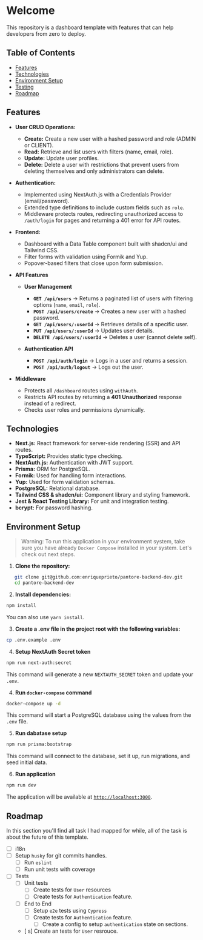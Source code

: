 # Welcome

This repository is a dashboard template with features that can help developers from zero to deploy.

## Table of Contents

- [Features](#features)
- [Technologies](#technologies)
- [Environment Setup](#environment-setup)
- [Testing](#testing)
- [Roadmap](#roadmap)

## Features

- **User CRUD Operations:**
  - **Create:** Create a new user with a hashed password and role (ADMIN or CLIENT).
  - **Read:** Retrieve and list users with filters (name, email, role).
  - **Update:** Update user profiles.
  - **Delete:** Delete a user with restrictions that prevent users from deleting themselves and only administrators can delete.

- **Authentication:**
  - Implemented using NextAuth.js with a Credentials Provider (email/password).
  - Extended type definitions to include custom fields such as `role`.
  - Middleware protects routes, redirecting unauthorized access to `/auth/login` for pages and returning a 401 error for API routes.

- **Frontend:**
  - Dashboard with a Data Table component built with shadcn/ui and Tailwind CSS.
  - Filter forms with validation using Formik and Yup.
  - Popover-based filters that close upon form submission.

- **API Features**
    - **User Management**
        - **`GET /api/users`** → Returns a paginated list of users with filtering options (`name`, `email`, `role`).
        - **`POST /api/users/create`** → Creates a new user with a hashed password.
        - **`GET /api/users/:userId`** → Retrieves details of a specific user.
        - **`PUT /api/users/:userId`** → Updates user details.
        - **`DELETE /api/users/:userId`** → Deletes a user (cannot delete self).

    - **Authentication API**
        - **`POST /api/auth/login`** → Logs in a user and returns a session.
        - **`POST /api/auth/logout`** → Logs out the user.

- **Middleware**
  - Protects all `/dashboard` routes using `withAuth`.
  - Restricts API routes by returning a **401 Unauthorized** response instead of a redirect.
  - Checks user roles and permissions dynamically.

## Technologies

- **Next.js:** React framework for server-side rendering (SSR) and API routes.
- **TypeScript:** Provides static type checking.
- **NextAuth.js:** Authentication with JWT support.
- **Prisma:** ORM for PostgreSQL.
- **Formik:** Used for handling form interactions.
- **Yup:** Used for form validation schemas.
- **PostgreSQL:** Relational database.
- **Tailwind CSS & shadcn/ui:** Component library and styling framework.
- **Jest & React Testing Library:** For unit and integration testing.
- **bcrypt:** For password hashing.

## Environment Setup

> Warning: To run this application in your environment system, take sure you have already `Docker Compose` installed in your system. Let's check out next steps.

1. **Clone the repository:**

```bash
   git clone git@github.com:enriqueprieto/pantore-backend-dev.git
   cd pantore-backend-dev
```

2. **Install dependencies:**

```bash
npm install
```

You can also use `yarn install`.

3. **Create a .env file in the project root with the following variables:**

```bash
cp .env.example .env
```

4. **Setup NextAuth Secret token**

```bash
npm run next-auth:secret
```

This command will generate a new `NEXTAUTH_SECRET` token and update your `.env`.

4. **Run `docker-compose` command**

```bash
docker-compose up -d
```

This command will start a PostgreSQL database using the values from the `.env` file.

5. **Run dabatase setup**

```bash
npm run prisma:bootstrap
```

This command will connect to the database, set it up, run migrations, and seed initial data.


6. **Run application**

```bash
npm run dev
```

The application will be available at [`http://localhost:3000`](http://localhost:3000).

## Roadmap

In this section you'll find all task I had mapped for while, all of the task is about the future of this template.

- [ ] i18n
- [ ] Setup `husky` for git commits handles.
  - [ ] Run `eslint`
  - [ ] Run unit tests with coverage
- [ ] Tests
  - [ ] Unit tests
    - [ ] Create tests for `User` resources
    - [ ] Create tests for `Authentication` feature.
  - [ ] End to End
    - [ ] Setup `e2e` tests using `Cypress`
    - [ ] Create tests for `Authentication` feature.
      - [ ] Create a config to setup `authentication` state on sections.
  - [ s] Create an tests for `User` resrouce.

